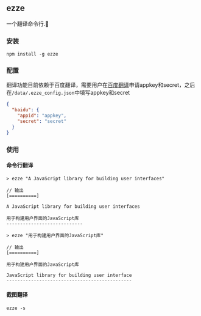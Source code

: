 ## ezze

一个翻译命令行.👻

### 安装
```
npm install -g ezze
```

### 配置
翻译功能目前依赖于百度翻译，需要用户在[百度翻译](https://fanyi-api.baidu.com/)申请appkey和secret，之后在`/data/.ezze_config.json`中填写appkey和secret
```json
{
  "baidu": {
    "appid": "appkey",
    "secret": "secret"
  }
}
```

### 使用

#### 命令行翻译
```
> ezze "A JavaScript library for building user interfaces"

// 输出
[==========]

A JavaScript library for building user interfaces

用于构建用户界面的JavaScript库
----------------------------
```

```
> ezze "用于构建用户界面的JavaScript库"

// 输出
[==========]

用于构建用户界面的JavaScript库

JavaScript library for building user interface
----------------------------------------------
```

#### 截图翻译
```
ezze -s
```





